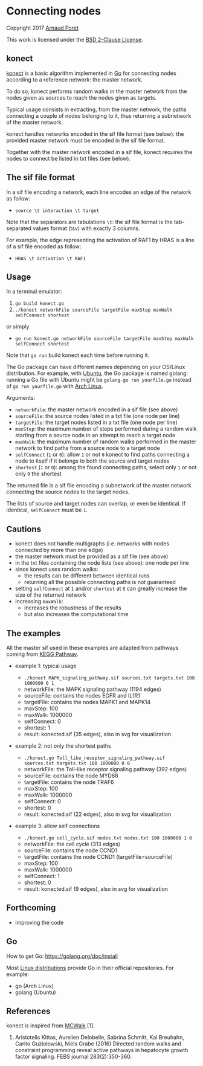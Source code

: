 # Connecting nodes

Copyright 2017 [Arnaud Poret](https://github.com/arnaudporet)

This work is licensed under the [BSD 2-Clause License](https://raw.githubusercontent.com/arnaudporet/konect/master/BSD_2_Clause_License.txt).

## konect

[konect](https://github.com/arnaudporet/konect) is a basic algorithm implemented in [Go](https://golang.org) for connecting nodes according to a reference network: the master network.

To do so, konect performs random walks in the master network from the nodes given as sources to reach the nodes given as targets.

Typical usage consists in extracting, from the master network, the paths connecting a couple of nodes belonging to it, thus returning a subnetwork of the master network.

konect handles networks encoded in the sif file format (see below): the provided master network must be encoded in the sif file format.

Together with the master network encoded in a sif file, konect requires the nodes to connect be listed in txt files (see below).

## The sif file format

In a sif file encoding a network, each line encodes an edge of the network as follow:
* `source \t interaction \t target`

Note that the separators are tabulations `\t`: the sif file format is the tab-separated values format (tsv) with exactly 3 columns.

For example, the edge representing the activation of RAF1 by HRAS is a line of a sif file encoded as follow:
* `HRAS \t activation \t RAF1`

## Usage

In a terminal emulator:
1. `go build konect.go`
2. `./konect networkFile sourceFile targetFile maxStep maxWalk selfConnect shortest`

or simply
* `go run konect.go networkFile sourceFile targetFile maxStep maxWalk selfConnect shortest`

Note that `go run` build konect each time before running it.

The Go package can have different names depending on your OS/Linux distribution. For example, with [Ubuntu](https://www.ubuntu.com/), the Go package is named golang: running a Go file with Ubuntu might be `golang-go run yourfile.go` instead of `go run yourfile.go` with [Arch Linux](https://www.archlinux.org).

Arguments:
* `networkFile`: the master network encoded in a sif file (see above)
* `sourceFile`: the source nodes listed in a txt file (one node per line)
* `targetFile`: the target nodes listed in a txt file (one node per line)
* `maxStep`: the maximum number of steps performed during a random walk starting from a source node in an attempt to reach a target node
* `maxWalk`: the maximum number of random walks performed in the master network to find paths from a source node to a target node
* `selfConnect` (`1` or `0`): allow `1` or not `0` konect to find paths connecting a node to itself if it belongs to both the source and target nodes
* `shortest` (`1` or `0`): among the found connecting paths, select only `1` or not only `0` the shortest

The returned file is a sif file encoding a subnetwork of the master network connecting the source nodes to the target nodes.

The lists of source and target nodes can overlap, or even be identical. If identical, `selfConnect` must be `1`.

## Cautions

* konect does not handle multigraphs (i.e. networks with nodes connected by more than one edge)
* the master network must be provided as a sif file (see above)
* in the txt files containing the node lists (see above): one node per line
* since konect uses random walks:
    * the results can be different between identical runs
    * returning all the possible connecting paths is not guaranteed
* setting `selfConnect` at `1` and/or `shortest` at `0` can greatly increase the size of the returned network
* increasing `maxWalk`:
    * increases the robustness of the results
    * but also increases the computational time

## The examples

All the master sif used in these examples are adapted from pathways coming from [KEGG Pathway](http://www.genome.jp/kegg/pathway.html).

* example 1: typical usage
    * `./konect MAPK_signaling_pathway.sif sources.txt targets.txt 100 1000000 0 1`
    * networkFile: the MAPK signaling pathway (1194 edges)
    * sourceFile: contains the nodes EGFR and IL1R1
    * targetFile: contains the nodes MAPK1 and MAPK14
    * maxStep: 100
    * maxWalk: 1000000
    * selfConnect: 0
    * shortest: 1
    * result: konected.sif (35 edges), also in svg for visualization

* example 2: not only the shortest paths
    * `./konect.go Toll_like_receptor_signaling_pathway.sif sources.txt targets.txt 100 1000000 0 0`
    * networkFile: the Toll-like receptor signaling pathway (392 edges)
    * sourceFile: contains the node MYD88
    * targetFile: contains the node TRAF6
    * maxStep: 100
    * maxWalk: 1000000
    * selfConnect: 0
    * shortest: 0
    * result: konected.sif (22 edges), also in svg for visualization

* example 3: allow self connections
    * `./konect.go cell_cycle.sif nodes.txt nodes.txt 100 1000000 1 0`
    * networkFile: the cell cycle (313 edges)
    * sourceFile: contains the node CCND1
    * targetFile: contains the node CCND1 (targetFile=sourceFile)
    * maxStep: 100
    * maxWalk: 1000000
    * selfConnect: 1
    * shortest: 0
    * result: konected.sif (9 edges), also in svg for visualization

## Forthcoming

* improving the code

## Go

How to get Go: https://golang.org/doc/install

Most [Linux distributions](https://distrowatch.com) provide Go in their official repositories. For example:
* go (Arch Linux)
* golang (Ubuntu)

## References

konect is inspired from [MCWalk](https://bitbucket.org/akittas/biosubg) [1].

1. Aristotelis Kittas, Aurelien Delobelle, Sabrina Schmitt, Kai Breuhahn, Carito Guziolowski, Niels Grabe (2016) Directed random walks and constraint programming reveal active pathways in hepatocyte growth factor signaling. FEBS journal 283(2):350-360.
